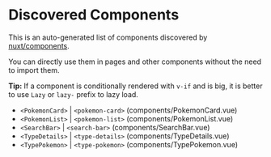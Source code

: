 # Discovered Components

This is an auto-generated list of components discovered by [nuxt/components](https://github.com/nuxt/components).

You can directly use them in pages and other components without the need to import them.

**Tip:** If a component is conditionally rendered with `v-if` and is big, it is better to use `Lazy` or `lazy-` prefix to lazy load.

- `<PokemonCard>` | `<pokemon-card>` (components/PokemonCard.vue)
- `<PokemonList>` | `<pokemon-list>` (components/PokemonList.vue)
- `<SearchBar>` | `<search-bar>` (components/SearchBar.vue)
- `<TypeDetails>` | `<type-details>` (components/TypeDetails.vue)
- `<TypePokemon>` | `<type-pokemon>` (components/TypePokemon.vue)

